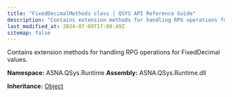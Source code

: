 ```yaml
---
title: "FixedDecimalMethods class | QSYS API Reference Guide"
description: "Contains extension methods for handling RPG operations for FixedDecimal values. "
last_modified_at: 2024-07-09T17:00:49Z
sitemap: false
---
```


Contains extension methods for handling RPG operations for FixedDecimal values.

**Namespace:** ASNA.QSys.Runtime
**Assembly:** ASNA.QSys.Runtime.dll

**Inheritance:** [Object](https://docs.microsoft.com/en-us/dotnet/api/system.object)
<br>
<br>
